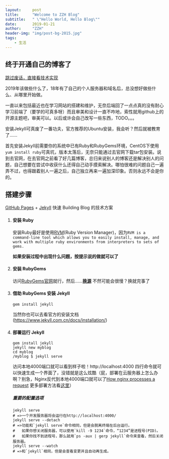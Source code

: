 ```yaml
---
layout:     post
title:      "Welcome to ZZH Blog"
subtitle:   " \"Hello World, Hello Blog\""
date:       2019-01-21
author:     "ZZH"
header-img: "img/post-bg-2015.jpg"
tags:
    - 生活
---
```



## 终于开通自己的博客了

[跳过废话，直接看技术实现 ](#build)

2019年该做些什么了，18年有了自己的个人服务器和域名后，总没想好做些什么、从哪里开始做。

一直以来包括最近也在学习网站的搭建和维护，无奈后端回了一点点真的没有耐心学习前端了（要学的可真多呀）而且审美和设计一直不咋地，索性就用github上的开源主题吧，审美可以。以后或许会自己改写一些东西，TODO。。。

安装Jekyll可真废了一番功夫，官方推荐的Ubuntu安装，我会听？然后就被教育了……

首先安装Jekyll前需要你的系统中已有Ruby和RubyGems环境，CentOS下使用`yum install ruby`可真坑，版本太落后，无奈只能通过去官网下载tar包安装。说到去官网，在去官网之前看了好几篇博客，总归来说别人的博客还是解决别人的问题，自己想要在尝试中收获什么还得自己动手摸索解决。哪怕很难的问题自己一遍弄不过，也得跟着别人一遍之后，自己独立再来一遍加深印象。否则永远不会是你的。

<p id = "build">  </p>

## 搭建步骤

[GitHub Pages](https://pages.github.com/) + [Jekyll](http://jekyllrb.com/) 快速 Building Blog 的技术方案

1. #### 安装 Ruby

   安装Ruby最好是使用[RVM](https://rvm.io)(Ruby Version Manager)，因为`RVM is a command-line tool which allows you to easily install, manage, and work with multiple ruby environments from interpreters to sets of gems.`

   **如果安装过程中出现什么问题，按提示说的做就可以了**

2. #### 安装 RubyGems

   访问[RubyGems官网](https://rubygems.org/pages/download)就行，然后……**[换源](https://gems.ruby-china.com)** 不然可能会很慢？换就完事了

3. #### 借助 RubyGems 安装 Jekyll

   `gem install jekyll`

   当然你也可以去看官方的安装文档(https://www.jekyll.com.cn/docs/installation/)

4. #### 部署运行 Jekyll

   ```shell
   gem install jekyll
   jekyll new myblog
   cd myblog
   /myblog $ jekyll serve
   ```

   访问本地4000端口就可以看到样子啦！http://localhost:4000 四行命令就可以快速生成一个界面了，没错就是这么炫酷（屁，部署在云服务器上怎么办啊？别急，Nginx反代到本地4000端口就可以了[How nginx processes a request](https://nginx.org/en/docs/http/request_processing.html) 更多部署方法看[这里](https://www.jekyll.com.cn/docs/deployment-methods/)）

   ##### 重要的配置选项

   ```shell
   jekyll serve
   # =>一个开发服务器将会运行在http://localhost:4000/
   jekyll serve --detach
   # =>功能和`jekyll serve`命令相同，但是会脱离终端在后台运行。
   #   如果你想关闭服务器，可以使用`kill -9 1234`命令，“1234”是进程号(PID)。
   #   如果你找不到进程号，那么就用`ps -aux | gerp jekyll`命令来查看，然后关闭服务器。
   jekyll serve --watch
   # =>和`jekyll`相同，但是会查看变更并且自动再生成。
   ```

   

   